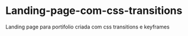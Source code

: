# Landing-page-com-css-transitions
Landing page para portifolio criada com css transitions e keyframes
